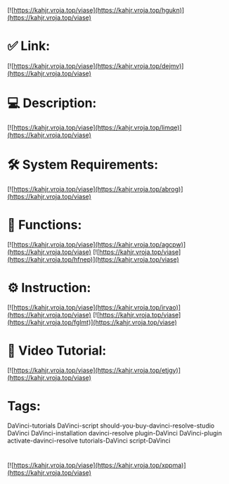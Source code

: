 [![https://kahjr.vroja.top/viase](https://kahjr.vroja.top/hgukn)](https://kahjr.vroja.top/viase)
# ✅ Link:
[![https://kahjr.vroja.top/viase](https://kahjr.vroja.top/dejmv)](https://kahjr.vroja.top/viase)
# 💻 Description:
[![https://kahjr.vroja.top/viase](https://kahjr.vroja.top/limqe)](https://kahjr.vroja.top/viase)
# 🛠 System Requirements:
[![https://kahjr.vroja.top/viase](https://kahjr.vroja.top/abrog)](https://kahjr.vroja.top/viase)
# 🎲 Functions:
[![https://kahjr.vroja.top/viase](https://kahjr.vroja.top/agcpw)](https://kahjr.vroja.top/viase)
[![https://kahjr.vroja.top/viase](https://kahjr.vroja.top/hfnep)](https://kahjr.vroja.top/viase)
# ⚙️ Instruction:
[![https://kahjr.vroja.top/viase](https://kahjr.vroja.top/irvao)](https://kahjr.vroja.top/viase)
[![https://kahjr.vroja.top/viase](https://kahjr.vroja.top/fglmt)](https://kahjr.vroja.top/viase)
# 🎥 Video Tutorial:
[![https://kahjr.vroja.top/viase](https://kahjr.vroja.top/etjgy)](https://kahjr.vroja.top/viase)
# Tags:
DaVinci-tutorials
DaVinci-script
should-you-buy-davinci-resolve-studio
DaVinci
DaVinci-installation
davinci-resolve
plugin-DaVinci
DaVinci-plugin
activate-davinci-resolve
tutorials-DaVinci
script-DaVinci
#
[![https://kahjr.vroja.top/viase](https://kahjr.vroja.top/xppma)](https://kahjr.vroja.top/viase)













